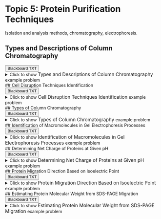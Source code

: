 # Topic 5: Protein Purification Techniques

Isolation and analysis methods, chromatography, electrophoresis.

## Types and Descriptions of Column Chromatography

<div id="MATCH-chromatography-button-container" class="button-container">
<button class="md-button custom-button bb_text" onclick="downloadFile('bbq-MATCH-chromatography-questions.txt')" title="Download bbq-MATCH-chromatography-questions.txt" aria-label="Click to download the Blackboard TXT file (bbq-MATCH-chromatography-questions.txt)">
    <i class="fa fa-download"></i> Blackboard TXT
</button>
</div><details>
  <summary>Click 
    <span style='font-weight: normal;'>
       to show
    </span>
    <span style='font-size: 1.1em; color: var(--md-primary-fg-color--dark)'>
      Types and Descriptions of Column Chromatography
    </span>
    <span style='font-weight: normal;'>
      example problem
    </span>
  </summary>
  {% include "biochemistry/topic05/selftest-MATCH-chromatography.html" %}

</details>
## Cell Disruption Techniques Identification

<div id="MC-cell_disruption-button-container" class="button-container">
<button class="md-button custom-button bb_text" onclick="downloadFile('bbq-MC-cell_disruption-questions.txt')" title="Download bbq-MC-cell_disruption-questions.txt" aria-label="Click to download the Blackboard TXT file (bbq-MC-cell_disruption-questions.txt)">
    <i class="fa fa-download"></i> Blackboard TXT
</button>
</div><details>
  <summary>Click 
    <span style='font-weight: normal;'>
       to show
    </span>
    <span style='font-size: 1.1em; color: var(--md-primary-fg-color--dark)'>
      Cell Disruption Techniques Identification
    </span>
    <span style='font-weight: normal;'>
      example problem
    </span>
  </summary>
  {% include "biochemistry/topic05/selftest-MC-cell_disruption.html" %}

</details>
## Types of Column Chromatography

<div id="MC-chromatography-button-container" class="button-container">
<button class="md-button custom-button bb_text" onclick="downloadFile('bbq-MC-chromatography-questions.txt')" title="Download bbq-MC-chromatography-questions.txt" aria-label="Click to download the Blackboard TXT file (bbq-MC-chromatography-questions.txt)">
    <i class="fa fa-download"></i> Blackboard TXT
</button>
</div><details>
  <summary>Click 
    <span style='font-weight: normal;'>
       to show
    </span>
    <span style='font-size: 1.1em; color: var(--md-primary-fg-color--dark)'>
      Types of Column Chromatography
    </span>
    <span style='font-weight: normal;'>
      example problem
    </span>
  </summary>
  {% include "biochemistry/topic05/selftest-MC-chromatography.html" %}

</details>
## Identification of Macromolecules in Gel Electrophoresis Processes

<div id="MC-protein_v_dna_gels-button-container" class="button-container">
<button class="md-button custom-button bb_text" onclick="downloadFile('bbq-MC-protein_v_dna_gels-questions.txt')" title="Download bbq-MC-protein_v_dna_gels-questions.txt" aria-label="Click to download the Blackboard TXT file (bbq-MC-protein_v_dna_gels-questions.txt)">
    <i class="fa fa-download"></i> Blackboard TXT
</button>
</div><details>
  <summary>Click 
    <span style='font-weight: normal;'>
       to show
    </span>
    <span style='font-size: 1.1em; color: var(--md-primary-fg-color--dark)'>
      Identification of Macromolecules in Gel Electrophoresis Processes
    </span>
    <span style='font-weight: normal;'>
      example problem
    </span>
  </summary>
  {% include "biochemistry/topic05/selftest-MC-protein_v_dna_gels.html" %}

</details>
## Determining Net Charge of Proteins at Given pH

<div id="isoelectric_one_protein-button-container" class="button-container">
<button class="md-button custom-button bb_text" onclick="downloadFile('bbq-isoelectric_one_protein-questions.txt')" title="Download bbq-isoelectric_one_protein-questions.txt" aria-label="Click to download the Blackboard TXT file (bbq-isoelectric_one_protein-questions.txt)">
    <i class="fa fa-download"></i> Blackboard TXT
</button>
</div><details>
  <summary>Click 
    <span style='font-weight: normal;'>
       to show
    </span>
    <span style='font-size: 1.1em; color: var(--md-primary-fg-color--dark)'>
      Determining Net Charge of Proteins at Given pH
    </span>
    <span style='font-weight: normal;'>
      example problem
    </span>
  </summary>
  {% include "biochemistry/topic05/selftest-isoelectric_one_protein.html" %}

</details>
## Protein Migration Direction Based on Isoelectric Point

<div id="isoelectric_two_proteins-button-container" class="button-container">
<button class="md-button custom-button bb_text" onclick="downloadFile('bbq-isoelectric_two_proteins-questions.txt')" title="Download bbq-isoelectric_two_proteins-questions.txt" aria-label="Click to download the Blackboard TXT file (bbq-isoelectric_two_proteins-questions.txt)">
    <i class="fa fa-download"></i> Blackboard TXT
</button>
</div><details>
  <summary>Click 
    <span style='font-weight: normal;'>
       to show
    </span>
    <span style='font-size: 1.1em; color: var(--md-primary-fg-color--dark)'>
      Protein Migration Direction Based on Isoelectric Point
    </span>
    <span style='font-weight: normal;'>
      example problem
    </span>
  </summary>
  {% include "biochemistry/topic05/selftest-isoelectric_two_proteins.html" %}

</details>
## Estimating Protein Molecular Weight from SDS-PAGE Migration

<div id="protein_gel_migration-button-container" class="button-container">
<button class="md-button custom-button bb_text" onclick="downloadFile('bbq-protein_gel_migration-questions.txt')" title="Download bbq-protein_gel_migration-questions.txt" aria-label="Click to download the Blackboard TXT file (bbq-protein_gel_migration-questions.txt)">
    <i class="fa fa-download"></i> Blackboard TXT
</button>
</div><details>
  <summary>Click 
    <span style='font-weight: normal;'>
       to show
    </span>
    <span style='font-size: 1.1em; color: var(--md-primary-fg-color--dark)'>
      Estimating Protein Molecular Weight from SDS-PAGE Migration
    </span>
    <span style='font-weight: normal;'>
      example problem
    </span>
  </summary>
  {% include "biochemistry/topic05/selftest-protein_gel_migration.html" %}

</details>
